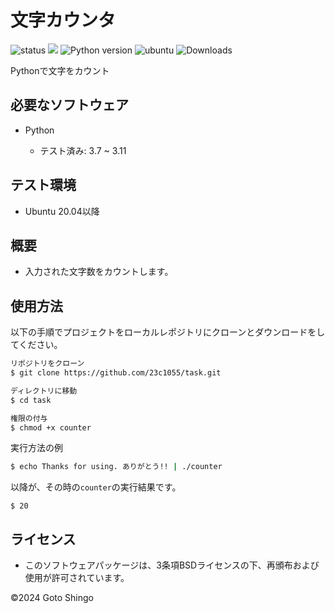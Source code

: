 # 文字カウンタ

![status](https://github.com/23c1055/task/actions/workflows/test.yml/badge.svg)
<img src="https://img.shields.io/badge/-Python-F9DC3E.svg?logo=python">
![Python version](https://img.shields.io/badge/Needed_Python_version-3_or_more-blue)
![ubuntu](https://img.shields.io/badge/Ubuntu_20.04-orange)
![Downloads](https://img.shields.io/badge/Downloads-2-green)


Pythonで文字をカウント

## 必要なソフトウェア

- Python 

    - テスト済み: 3.7 ~ 3.11

## テスト環境

- Ubuntu 20.04以降

## 概要

- 入力された文字数をカウントします。 

## 使用方法

  以下の手順でプロジェクトをローカルレポジトリにクローンとダウンロードをしてください。

```bash
リポジトリをクローン
$ git clone https://github.com/23c1055/task.git

ディレクトリに移動
$ cd task

権限の付与
$ chmod +x counter
```



実行方法の例
```bash
$ echo Thanks for using. ありがとう!! | ./counter
```
以降が、その時の```counter```の実行結果です。

```
$ 20
```

## ライセンス

- このソフトウェアパッケージは、3条項BSDライセンスの下、再頒布および使用が許可されています。

©2024 Goto Shingo
